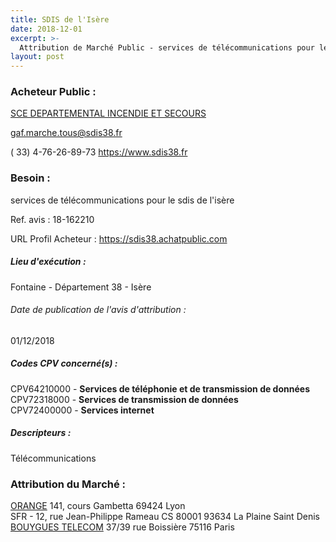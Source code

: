 ```yaml
---
title: SDIS de l'Isère
date: 2018-12-01
excerpt: >-
  Attribution de Marché Public - services de télécommunications pour le sdis de l'isère
layout: post
---
```


### Acheteur Public : 
<a href="/acheteur-34/siren-283812006"> SCE DEPARTEMENTAL INCENDIE ET SECOURS</a><br/>



gaf.marche.tous@sdis38.fr

( 33) 4-76-26-89-73
https://www.sdis38.fr
### Besoin :

services de télécommunications pour le sdis de l'isère

Ref. avis : 18-162210

URL Profil Acheteur : https://sdis38.achatpublic.com

##### Lieu d'exécution :

Fontaine - Département 38 - Isère

###### Date de publication de l'avis d'attribution : 
01/12/2018

##### Codes CPV concerné(s) :
CPV64210000 - **Services de téléphonie et de transmission de données** <br/>
CPV72318000 - **Services de transmission de données** <br/>
CPV72400000 - **Services internet** <br/>

##### Descripteurs :
Télécommunications <br/>

### Attribution du Marché :
<a href="/entreprise-257/siren-380129866"> ORANGE</a>    141, cours Gambetta 69424 Lyon <br/>
SFR - 12, rue Jean-Philippe Rameau CS 80001 93634 La Plaine Saint Denis <br/>
<a href="/entreprise-258/siren-397480930"> BOUYGUES TELECOM</a>    37/39 rue Boissière 75116 Paris <br/>
